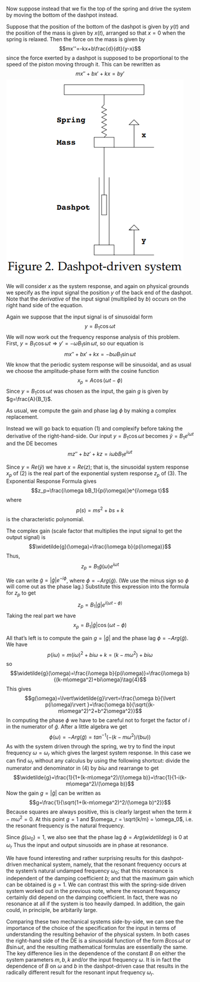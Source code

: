 Now suppose instead that we fix the top of the spring and drive the system by moving the bottom of the dashpot instead.

Suppose that the position of the bottom of the dashpot is given by $y(t)$ and the position of the mass is given by $x(t)$, arranged so that $x = 0$ when the spring is relaxed. Then the force on the mass is given by
$$mx''=-kx+b\frac{d}{dt}(y-x)$$
since the force exerted by a dashpot is supposed to be proportional to the speed of the piston moving through it. This can be rewritten as
$$mx''+bx'+kx=by'\tag{1}$$
![](pic200401.png)

We will consider $x$ as the system response, and again on physical grounds we specify as the input signal the position $y$ of the back end of the dashpot. Note that the *derivative* of the input signal (multiplied by $b$) occurs on the right hand side of the equation.

Again we suppose that the input signal is of sinusoidal form
$$y=B_1\cos \omega t$$
We will now work out the frequency response analysis of this problem.  
First, $y=B_1\cos \omega t \Rightarrow y'=-\omega B_1\sin \omega t$, so our equation is
$$mx''+bx'+kx=-b\omega B_1\sin \omega t\tag{2}$$
We know that the periodic system response will be sinusoidal, and as usual we choose the amplitude-phase form with the cosine function
$$x_p=A\cos (\omega t - \phi)$$
Since $y=B_1\cos \omega t$ was chosen as the input, the gain $g$ is given by $g=\frac{A}{B_1}$.

As usual, we compute the gain and phase lag $\phi$ by making a complex replacement.

Instead we will go back to equation $(1)$ and complexify before taking the derivative of the right-hand-side. Our input $y=B_1\cos \omega t$ becomes $\widetilde{y} = B_1e^{i\omega t}$ and the DE becomes
$$mz''+bz'+kz=i\omega bB_1e^{i\omega t}\tag{3}$$

Since $y = Re(\widetilde{y})$ we have $x = Re(z)$; that is, the sinusoidal system response $x_p$ of $(2)$ is the real part of the exponential system response $z_p$ of $(3)$. The
Exponential Response Formula gives
$$z_p=\frac{i\omega bB_1}{p(i\omega)}e^{i\omega t}$$
where
$$p(s)=ms^2+bs+k$$
is the characteristic polynomial.

The complex gain (scale factor that multiplies the input signal to get the output signal) is
$$\widetilde{g}(\omega)=\frac{i\omega b}{p(i\omega)}$$
Thus,
$$z_p=B_1\widetilde{g}(\omega)e^{i\omega t}$$

We can write $\widetilde{g} = \lvert\widetilde{g}\rvert e^{−i\phi}$, where $\phi = −Arg(\widetilde{g})$. (We use the minus sign so $\phi$ will come out as the phase lag.) Substitute this expression into the formula for $z_p$ to get
$$z_p = B_1\lvert\widetilde{g}\rvert e^{i(\omega t-\phi)}$$
Taking the real part we have
$$x_p = B_1\lvert\widetilde{g}\rvert \cos(\omega t-\phi)$$

All that’s left is to compute the gain $g = \lvert\widetilde{g}\rvert$ and the phase lag  $\phi = −Arg(\widetilde{g})$. We have
$$p(i\omega)=m(i\omega)^2+bi\omega+k=(k-m\omega^2)+bi\omega$$
so
$$\widetilde{g}(\omega)=\frac{i\omega b}{p(i\omega)}=\frac{i\omega b}{(k-m\omega^2)+bi\omega}\tag{4}$$
This gives
$$g(\omega)=\lvert\widetilde{g}\rvert=\frac{\omega b}{\lvert p(i\omega)\rvert }=\frac{\omega b}{\sqrt{(k-m\omega^2)^2+b^2\omega^2}}$$
In computing the phase $\phi$ we have to be careful not to forget the factor of $i$ in the numerator of $\widetilde{g}$. After a little algebra we get
$$\phi(\omega)=−Arg(\widetilde{g})=tan^{-1}(-(k-m\omega^2)/(b\omega))$$
As with the system driven through the spring, we try to find the input frequency $\omega=\omega_r$ which gives the largest system response. In this case we can find $\omega_r$ without any calculus by using the following shortcut: divide the numerator and denominator in $(4)$ by $bi\omega$ and rearrange to get
$$\widetilde{g}=\frac{1}{1+(k-m\omega^2)/(i\omega b)}=\frac{1}{1-i(k-m\omega^2)/(\omega b)}$$
Now the gain $g = \lvert \widetilde{g} \rvert$ can be written as
$$g=\frac{1}{\sqrt{1+(k-m\omega^2)^2/(\omega b)^2}}$$
Because squares are always positive, this is clearly largest when the term $k-m\omega^2 = 0$. At this point $g = 1$ and $\omega_r = \sqrt{k/m} = \omega_0$, i.e. the resonant frequency is the natural frequency.

Since $\widetilde{g}(\omega_0)=1$, we also see that the phase lag $\phi=Arg(widetilde{g})$ is 0 at $\omega_r$
Thus the input and output sinusoids are in phase at resonance.

We have found interesting and rather surprising results for this dashpot-driven mechanical system, namely, that the resonant frequency occurs at the system’s natural undamped frequency $\omega_0$; that this resonance is independent of the damping coefficient $b$; and that the maximum gain which can be obtained is $g = 1$. We can contrast this with the spring-side driven system worked out in the previous note, where the resonant frequency certainly did depend on the damping coefficient. In fact, there was no resonance at all if the system is too heavily damped. In addition, the gain could, in principle, be arbitarily large.

Comparing these two mechanical systems side-by-side, we can see the importance of the choice of the specification for the input in terms of understanding the resulting behavior of the physical system. In both cases the right-hand side of the DE is a sinusoidal function of the form $B\cos \omega t$ or $B\sin \omega t$, and the resulting mathematical formulas are essentially the same. The key difference lies in the dependence of the constant $B$ on either the system parameters $m, b, k$ and/or the input frequency $\omega$. It is in fact the dependence of $B$ on $\omega$ and $b$ in the dashpot-driven case that results in the radically different result for the resonant input frequency $\omega_r$.
